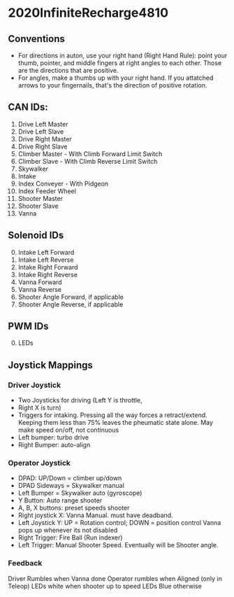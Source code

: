 # 2020InfiniteRecharge4810
## Conventions
- For directions in auton, use your right hand (Right Hand Rule): point your thumb, pointer, and middle fingers at right angles to each other. Those are the directions that are positive. 
- For angles, make a thumbs up with your right hand. If you attatched arrows to your fingernails, that's the direction of positive rotation. 
## CAN IDs: 
1. Drive Left Master
2. Drive Left Slave
3. Drive Right Master
4. Drive Right Slave
5. Climber Master - With Climb Forward Limit Switch
6. Climber Slave  - With Climb Reverse Limit Switch
7. Skywalker 
8. Intake
9. Index Conveyer  -  With Pidgeon
10. Index Feeder Wheel
11. Shooter Master
12. Shooter Slave
13. Vanna

## Solenoid IDs
0. Intake Left Forward
1. Intake Left Reverse
2. Intake Right Forward
3. Intake Right Reverse
4. Vanna Forward
5. Vanna Reverse
6. Shooter Angle Forward, if applicable
7. Shooter Angle Reverse, if applicable

## PWM IDs
0. LEDs

## Joystick Mappings
### Driver Joystick
- Two Joysticks for driving (Left Y is throttle, 
- Right X is turn)
- Triggers for intaking. Pressing all the way forces a retract/extend. Keeping them less than 75% leaves the pheumatic state alone. May make speed on/off, not continuous
- Left bumper: turbo drive
- Right Bumper: auto-align

### Operator Joystick
- DPAD: UP/Down = climber up/down
- DPAD Sideways = Skywalker manual
- Left Bumper = Skywalker auto (gyroscope)
- Y Button: Auto range shooter
- A, B, X buttons: preset speeds shooter
- Right joystick X: Vanna Manual. must have deadband.
- Left Joystick Y: UP = Rotation control; DOWN = position control
Vanna pops up whenever its not disabled
- Right Trigger: Fire Ball (Run indexer)
- Left Trigger: Manual Shooter Speed. Eventually will be Shooter angle.

### Feedback
Driver Rumbles when Vanna done
Operator rumbles when Aligned (only in Teleop)
LEDs white when shooter up to speed
LEDs Blue otherwise

